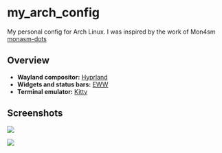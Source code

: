 # my_arch_config

My personal config for Arch Linux. I was inspired by the work of Mon4sm [monasm-dots](https://github.com/Mon4sm/monasm-dots)

## Overview

- **Wayland compositor:** [Hyprland](https://wiki.hypr.land/) 
- **Widgets and status bars:** [EWW](https://github.com/elkowar/eww)  
- **Terminal emulator:** [Kitty](https://sw.kovidgoyal.net/kitty/)

## Screenshots

![](./screenshots/screen1.jpg)

![](./screenshots/screen2.jpg)

